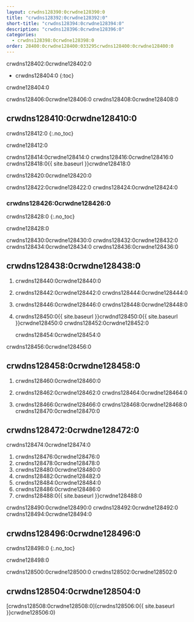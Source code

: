```yaml
---
layout: crwdns128390:0crwdne128390:0
title: "crwdns128392:0crwdne128392:0"
short-title: "crwdns128394:0crwdne128394:0"
description: "crwdns128396:0crwdne128396:0"
categories:
  - crwdns128398:0crwdne128398:0
order: 28400:0crwdne128400:033295crwdns128400:0crwdne128400:0
---
```

crwdns128402:0crwdne128402:0

* crwdns128404:0
{:toc}

crwdne128404:0

crwdns128406:0crwdne128406:0 crwdns128408:0crwdne128408:0

## crwdns128410:0crwdne128410:0

crwdns128412:0
{:.no_toc}

crwdne128412:0

crwdns128414:0crwdne128414:0 crwdns128416:0crwdne128416:0 crwdns128418:0{{ site.baseurl }}crwdne128418:0

crwdns128420:0crwdne128420:0

crwdns128422:0crwdne128422:0 crwdns128424:0crwdne128424:0

### crwdns128426:0crwdne128426:0

crwdns128428:0
{:.no_toc}

crwdne128428:0

crwdns128430:0crwdne128430:0 crwdns128432:0crwdne128432:0 crwdns128434:0crwdne128434:0 crwdns128436:0crwdne128436:0

## crwdns128438:0crwdne128438:0

1. crwdns128440:0crwdne128440:0

2. crwdns128442:0crwdne128442:0 crwdns128444:0crwdne128444:0

3. crwdns128446:0crwdne128446:0 crwdns128448:0crwdne128448:0

4. crwdns128450:0{{ site.baseurl }}crwdnd128450:0{{ site.baseurl }}crwdne128450:0 crwdns128452:0crwdne128452:0

    crwdns128454:0crwdne128454:0
    

crwdns128456:0crwdne128456:0

## crwdns128458:0crwdne128458:0

1. crwdns128460:0crwdne128460:0

2. crwdns128462:0crwdne128462:0 crwdns128464:0crwdne128464:0

3. crwdns128466:0crwdne128466:0 crwdns128468:0crwdne128468:0 crwdns128470:0crwdne128470:0

## crwdns128472:0crwdne128472:0

crwdns128474:0crwdne128474:0

1. crwdns128476:0crwdne128476:0
2. crwdns128478:0crwdne128478:0
3. crwdns128480:0crwdne128480:0
4. crwdns128482:0crwdne128482:0
5. crwdns128484:0crwdne128484:0
6. crwdns128486:0crwdne128486:0
7. crwdns128488:0{{ site.baseurl }}crwdne128488:0

crwdns128490:0crwdne128490:0 crwdns128492:0crwdne128492:0 crwdns128494:0crwdne128494:0

## crwdns128496:0crwdne128496:0

crwdns128498:0
{:.no_toc}

crwdne128498:0

crwdns128500:0crwdne128500:0 crwdns128502:0crwdne128502:0

## crwdns128504:0crwdne128504:0

[crwdns128508:0crwdne128508:0](crwdns128506:0{{ site.baseurl }}crwdne128506:0)